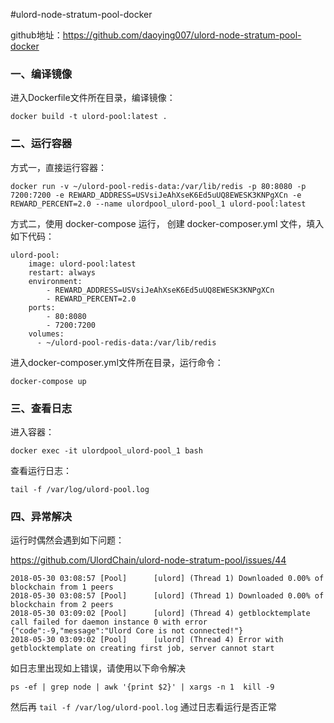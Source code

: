 #ulord-node-stratum-pool-docker

github地址：https://github.com/daoying007/ulord-node-stratum-pool-docker

### 一、编译镜像

进入Dockerfile文件所在目录，编译镜像：

```
docker build -t ulord-pool:latest .
```

### 二、运行容器

方式一，直接运行容器：

```
docker run -v ~/ulord-pool-redis-data:/var/lib/redis -p 80:8080 -p 7200:7200 -e REWARD_ADDRESS=USVsiJeAhXseK6Ed5uUQ8EWESK3KNPgXCn -e REWARD_PERCENT=2.0 --name ulordpool_ulord-pool_1 ulord-pool:latest
```


方式二，使用 docker-compose 运行，
创建 docker-composer.yml 文件，填入如下代码：

```
ulord-pool:
    image: ulord-pool:latest
    restart: always
    environment:
        - REWARD_ADDRESS=USVsiJeAhXseK6Ed5uUQ8EWESK3KNPgXCn
        - REWARD_PERCENT=2.0
    ports:
        - 80:8080
        - 7200:7200
    volumes:
      - ~/ulord-pool-redis-data:/var/lib/redis
```

进入docker-composer.yml文件所在目录，运行命令：

```
docker-compose up
```

### 三、查看日志

进入容器：

```
docker exec -it ulordpool_ulord-pool_1 bash
```

查看运行日志：

```
tail -f /var/log/ulord-pool.log 
```

### 四、异常解决

运行时偶然会遇到如下问题：

https://github.com/UlordChain/ulord-node-stratum-pool/issues/44

```
2018-05-30 03:08:57 [Pool]      [ulord] (Thread 1) Downloaded 0.00% of blockchain from 1 peers
2018-05-30 03:08:57 [Pool]      [ulord] (Thread 1) Downloaded 0.00% of blockchain from 2 peers
2018-05-30 03:09:02 [Pool]      [ulord] (Thread 4) getblocktemplate call failed for daemon instance 0 with error {"code":-9,"message":"Ulord Core is not connected!"}
2018-05-30 03:09:02 [Pool]      [ulord] (Thread 4) Error with getblocktemplate on creating first job, server cannot start
```

如日志里出现如上错误，请使用以下命令解决

```
ps -ef | grep node | awk '{print $2}' | xargs -n 1  kill -9
```
然后再 `tail -f /var/log/ulord-pool.log` 通过日志看运行是否正常